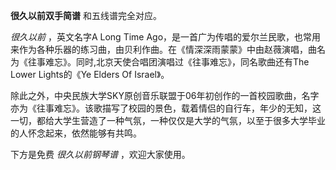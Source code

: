 

**很久以前双手简谱** 和五线谱完全对应。

_很久以前_ ，英文名字A Long Time
Ago，是一首广为传唱的爱尔兰民歌，也常用来作为各种乐器的练习曲，由贝利作曲。在《情深深雨蒙蒙》中由赵薇演唱，曲名为《往事难忘》。同时,北京天使合唱团演唱过《往事难忘》，同名歌曲还有The
Lower Lights的《Ye Elders Of Israel》。

除此之外，中央民族大学SKY原创音乐联盟于06年初创作的一首校园歌曲，名字亦为《往事难忘》。该歌描写了校园的景色，载着情侣的自行车，年少的无知，这一切，都给大学生营造了一种气氛，一种仅仅是大学的气氛，以至于很多大学毕业的人怀念起来，依然能够有共鸣。

下方是免费 _很久以前钢琴谱_ ，欢迎大家使用。


